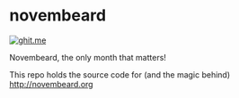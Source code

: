 novembeard
==========

[![ghit.me](https://ghit.me/badge.svg?repo=loisaidasam/novembeard)](https://ghit.me/repo/loisaidasam/novembeard)

Novembeard, the only month that matters!

This repo holds the source code for (and the magic behind) http://novembeard.org
